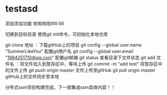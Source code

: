 # testasd
添加添加功能
啦啦啦啦llllll
lllll

切换到目标目录  使用git init命令，可初始化本地仓库 


git clone 地址    ：下载gitHub上的项目
git config --global user.name "SummerLikeYou"     配置git用户名
git config --global user.email "1964251710@qq.com" 配置git邮箱
git status 查看目录下文件状态
git add 文件名 ：将文件加入到暂存区中，等待上传
git commit -m "add test"  将暂存区中的文件上传
git push origin master   文件上传至gitHub
git pull origin master gitHub上的文件同步至本地


分布式ssm项目构建完成，下一部集成ssm具体内容！！

